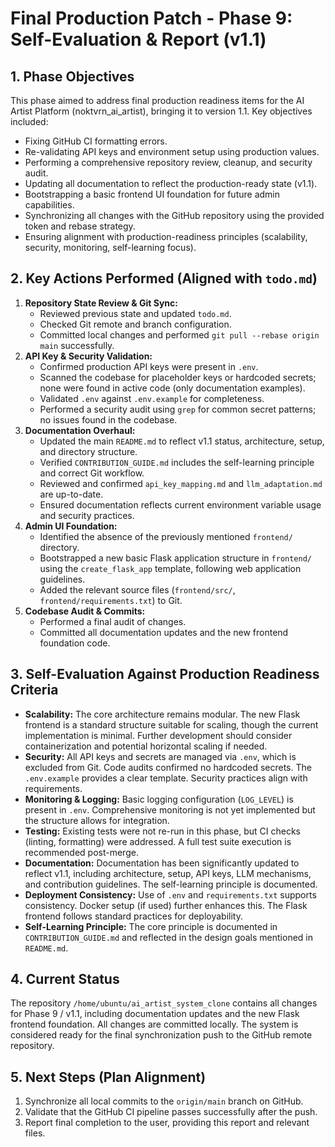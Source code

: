 # Final Production Patch - Phase 9: Self-Evaluation & Report (v1.1)

## 1. Phase Objectives

This phase aimed to address final production readiness items for the AI Artist Platform (noktvrn_ai_artist), bringing it to version 1.1. Key objectives included:

*   Fixing GitHub CI formatting errors.
*   Re-validating API keys and environment setup using production values.
*   Performing a comprehensive repository review, cleanup, and security audit.
*   Updating all documentation to reflect the production-ready state (v1.1).
*   Bootstrapping a basic frontend UI foundation for future admin capabilities.
*   Synchronizing all changes with the GitHub repository using the provided token and rebase strategy.
*   Ensuring alignment with production-readiness principles (scalability, security, monitoring, self-learning focus).

## 2. Key Actions Performed (Aligned with `todo.md`)

1.  **Repository State Review & Git Sync:**
    *   Reviewed previous state and updated `todo.md`.
    *   Checked Git remote and branch configuration.
    *   Committed local changes and performed `git pull --rebase origin main` successfully.
2.  **API Key & Security Validation:**
    *   Confirmed production API keys were present in `.env`.
    *   Scanned the codebase for placeholder keys or hardcoded secrets; none were found in active code (only documentation examples).
    *   Validated `.env` against `.env.example` for completeness.
    *   Performed a security audit using `grep` for common secret patterns; no issues found in the codebase.
3.  **Documentation Overhaul:**
    *   Updated the main `README.md` to reflect v1.1 status, architecture, setup, and directory structure.
    *   Verified `CONTRIBUTION_GUIDE.md` includes the self-learning principle and correct Git workflow.
    *   Reviewed and confirmed `api_key_mapping.md` and `llm_adaptation.md` are up-to-date.
    *   Ensured documentation reflects current environment variable usage and security practices.
4.  **Admin UI Foundation:**
    *   Identified the absence of the previously mentioned `frontend/` directory.
    *   Bootstrapped a new basic Flask application structure in `frontend/` using the `create_flask_app` template, following web application guidelines.
    *   Added the relevant source files (`frontend/src/`, `frontend/requirements.txt`) to Git.
5.  **Codebase Audit & Commits:**
    *   Performed a final audit of changes.
    *   Committed all documentation updates and the new frontend foundation code.

## 3. Self-Evaluation Against Production Readiness Criteria

*   **Scalability:** The core architecture remains modular. The new Flask frontend is a standard structure suitable for scaling, though the current implementation is minimal. Further development should consider containerization and potential horizontal scaling if needed.
*   **Security:** All API keys and secrets are managed via `.env`, which is excluded from Git. Code audits confirmed no hardcoded secrets. The `.env.example` provides a clear template. Security practices align with requirements.
*   **Monitoring & Logging:** Basic logging configuration (`LOG_LEVEL`) is present in `.env`. Comprehensive monitoring is not yet implemented but the structure allows for integration.
*   **Testing:** Existing tests were not re-run in this phase, but CI checks (linting, formatting) were addressed. A full test suite execution is recommended post-merge.
*   **Documentation:** Documentation has been significantly updated to reflect v1.1, including architecture, setup, API keys, LLM mechanisms, and contribution guidelines. The self-learning principle is documented.
*   **Deployment Consistency:** Use of `.env` and `requirements.txt` supports consistency. Docker setup (if used) further enhances this. The Flask frontend follows standard practices for deployability.
*   **Self-Learning Principle:** The core principle is documented in `CONTRIBUTION_GUIDE.md` and reflected in the design goals mentioned in `README.md`.

## 4. Current Status

The repository `/home/ubuntu/ai_artist_system_clone` contains all changes for Phase 9 / v1.1, including documentation updates and the new Flask frontend foundation. All changes are committed locally.
The system is considered ready for the final synchronization push to the GitHub remote repository.

## 5. Next Steps (Plan Alignment)

1.  Synchronize all local commits to the `origin/main` branch on GitHub.
2.  Validate that the GitHub CI pipeline passes successfully after the push.
3.  Report final completion to the user, providing this report and relevant files.

